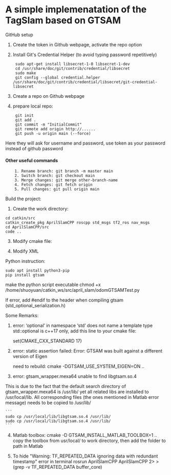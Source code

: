 # A simple implemenatation of the TagSlam based on GTSAM 
GitHub setup

1. Create the token in Github webpage, activate the repo option
2. Install Git's Credential Helper (to avoid typing password repetitively) 

		sudo apt-get install libsecret-1-0 libsecret-1-dev
		cd /usr/share/doc/git/contrib/credential/libsecret
		sudo make
		git config --global credential.helper /usr/share/doc/git/contrib/credential/libsecret/git-credential-libsecret

4. Create a repo on Github webpage
5. prepare local repo:

		
		git init
		git add .
		git commit -m "InitialCommit"
		git remote add origin http://......
		git push -u origin main (--force)
		

Here they will ask for username and password, use token as your password instead of github password
#### Other useful commands
		1. Rename branch: git branch -m master main
		2. Switch branch: git checkout main
		3. Merge changes: git merge other-branch-name
		4. Fetch changes: git fetch origin
		5. Pull changes: git pull origin main


Build the project: 
1. Create the work directory:
```
cd catkin/src
catkin_create_pkg AprilSlamCPP roscpp std_msgs tf2_ros nav_msgs
cd AprilSlamCPP/src
code ..
```

3. Modify cmake file:
    
4. Modify XML
	


Python instruction:

	
	sudo apt install python3-pip
	pip install gtsam
	

make the python script executable
	chmod +x /home/shuoyuan/catkin_ws/src/april_slam/odomGTSAMTest.py

If error, add #endif to the header when compiling gtsam (std_optional_serialization.h)




Some Remarks: 

1. error: ‘optional’ in namespace ‘std’ does not name a template type
	std::optional is c++17 only, add this line to your cmake file:

	set(CMAKE_CXX_STANDARD 17)

2. error: static assertion failed: Error: GTSAM was built against a different version of Eigen

	need to rebuild: cmake -DGTSAM_USE_SYSTEM_EIGEN=ON ..

3. error: gtsam_wrapper.mexa64 unable to find libgtsam.so.4

This is due to the fact that the default search directory of gtsam_wrapper.mexa64 is /usr/lib/ yet all related libs are installed to /usr/local/lib. All corresponding files (the ones mentioned in Matlab error message) needs to be copied to /usr/lib/

	```
	sudo cp /usr/local/lib/libgtsam.so.4 /usr/lib/
	sudo cp /usr/local/lib/libgtsam.so.4 /usr/lib/
	```
		
4. Matlab toolbox: cmake -D GTSAM_INSTALL_MATLAB_TOOLBOX=1 ..
	copy the toolbox from usr/local/ to work directory, then add the folder to path in Matlab

5. To hide "Warning: TF_REPEATED_DATA ignoring data with redundant timestamp" error in terminal
	rosrun AprilSlamCPP AprilSlamCPP 2> >(grep -v TF_REPEATED_DATA buffer_core)
